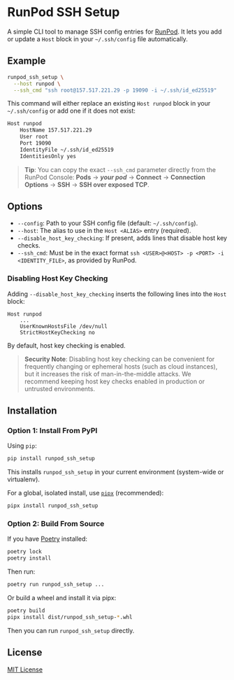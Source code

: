 # RunPod SSH Setup

A simple CLI tool to manage SSH config entries for [RunPod](https://www.runpod.io/). It
lets you add or update a `Host` block in your `~/.ssh/config` file automatically.

## Example

```bash
runpod_ssh_setup \
  --host runpod \
  --ssh_cmd "ssh root@157.517.221.29 -p 19090 -i ~/.ssh/id_ed25519"
```

This command will either replace an existing `Host runpod` block in your `~/.ssh/config`
or add one if it does not exist:

```txt
Host runpod
    HostName 157.517.221.29
    User root
    Port 19090
    IdentityFile ~/.ssh/id_ed25519
    IdentitiesOnly yes
```

> **Tip**: You can copy the exact `--ssh_cmd` parameter directly from the RunPod
> Console:
> **Pods** → **_your pod_** → **Connect** → **Connection Options** → **SSH** →
> **SSH over exposed TCP**.

## Options

- `--config`: Path to your SSH config file (default: `~/.ssh/config`).
- `--host`: The alias to use in the `Host <ALIAS>` entry (required).
- `--disable_host_key_checking`: If present, adds lines that disable host key checks.
- `--ssh_cmd`: Must be in the exact format
  `ssh <USER>@<HOST> -p <PORT> -i <IDENTITY_FILE>`, as provided by RunPod.

### Disabling Host Key Checking

Adding `--disable_host_key_checking` inserts the following lines into the `Host` block:

```text
Host runpod
    ...
    UserKnownHostsFile /dev/null
    StrictHostKeyChecking no
```

By default, host key checking is enabled.

> **Security Note**: Disabling host key checking can be convenient for frequently
> changing or ephemeral hosts (such as cloud instances), but it increases the risk of
> man-in-the-middle attacks. We recommend keeping host key checks enabled in production
> or untrusted environments.

## Installation

### Option 1: Install From PyPI

Using `pip`:

```bash
pip install runpod_ssh_setup
```

This installs `runpod_ssh_setup` in your current environment (system-wide or
virtualenv).

For a global, isolated install, use [`pipx`](https://pypa.github.io/pipx/)
(recommended):

```bash
pipx install runpod_ssh_setup
```

### Option 2: Build From Source

If you have [Poetry](https://python-poetry.org/) installed:

```bash
poetry lock
poetry install
```

Then run:

```bash
poetry run runpod_ssh_setup ...
```

Or build a wheel and install it via pipx:

```bash
poetry build
pipx install dist/runpod_ssh_setup-*.whl
```

Then you can run `runpod_ssh_setup` directly.

## License

[MIT License](LICENSE)

